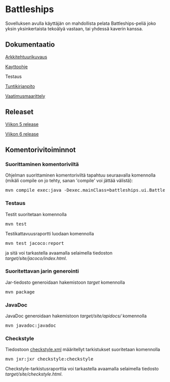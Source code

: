 # Battleships

Sovelluksen avulla käyttäjän on mahdollista pelata Battleships-peliä joko yksin yksinkertaista tekoälyä vastaan, tai yhdessä kaverin kanssa.

## Dokumentaatio
[Arkkitehtuurikuvaus](https://github.com/laaksoma/ot-harjoitustyo/blob/master/Battleships/dokumentointi/arkkitehtuuri.md)

[Kayttoohje](https://github.com/laaksoma/ot-harjoitustyo/blob/master/Battleships/dokumentointi/kayttoohje.md)

Testaus

[Tuntikirjanpito](https://github.com/laaksoma/ot-harjoitustyo/blob/master/Battleships/dokumentointi/tuntikirjanpito.md)

[Vaatimusmaarittely](https://github.com/laaksoma/ot-harjoitustyo/blob/master/Battleships/dokumentointi/vaatimuusmaarittely.md)

## Releaset

[Viikon 5 release](https://github.com/laaksoma/ot-harjoitustyo/releases/tag/viikko5)

[Viikon 6 release](https://github.com/laaksoma/ot-harjoitustyo/releases/tag/Viikko6)

## Komentorivitoiminnot
### Suorittaminen komentoriviltä 
Ohjelman suorittaminen komentoriviltä tapahtuu seuraavalla komennolla (mikäli compile on jo tehty, sanan 'compile' voi jättää välistä): 

<pre>mvn compile exec:java -Dexec.mainClass=battleships.ui.BattleshipsMain</pre>

### Testaus
Testit suoritetaan komennolla 

<pre>mvn test</pre>

Testikattavuusraportti luodaan komennolla 

<pre>mvn test jacoco:report</pre>

ja sitä voi tarkastella avaamalla selaimella tiedoston _target/site/jacoco/index.html_.

### Suoritettavan jarin generointi
Jar-tiedosto generoidaan hakemistoon _target_ komennolla 

<pre>mvn package</pre>

### JavaDoc
JavaDoc generoidaan hakemistoon _target/site/apidocs/_ komennolla

<pre>mvn javadoc:javadoc</pre>

### Checkstyle 
Tiedostoon [checkstyle.xml](https://github.com/laaksoma/ot-harjoitustyo/blob/master/Battleships/checkstyle.xml) määritellyt tarkistukset suoritetaan komennolla 

<pre>mvn jxr:jxr checkstyle:checkstyle</pre>

Checkstyle-tarkistusraporttia voi tarkastella avaamalla selaimella tiedosto _target/site/checkstyle.html_.

